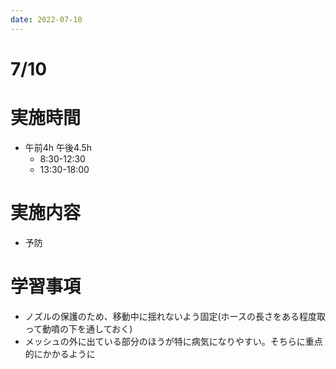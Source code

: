 ```yaml
---
date: 2022-07-10
---
```

# 7/10
# 実施時間
- 午前4h 午後4.5h
    - 8:30-12:30
    - 13:30-18:00
# 実施内容
- 予防
# 学習事項
- ノズルの保護のため、移動中に揺れないよう固定(ホースの長さをある程度取って動噴の下を通しておく)
- メッシュの外に出ている部分のほうが特に病気になりやすい。そちらに重点的にかかるように